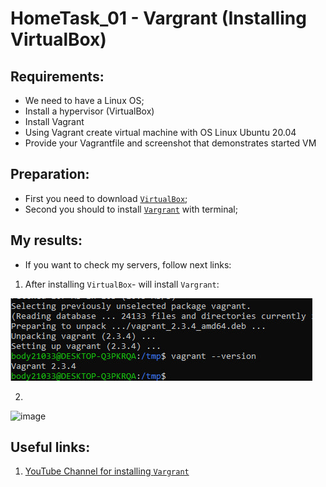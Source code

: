 # HomeTask_01 - Vargrant (Installing VirtualBox)


## Requirements:
 - We need to have a Linux OS;
 - Install a hypervisor (VirtualBox)
 - Install Vagrant
 - Using Vagrant create virtual machine with OS Linux Ubuntu 20.04
 - Provide your Vagrantfile and screenshot that demonstrates started VM
 
## Preparation:
 - First you need to download [`VirtualBox`][1];
 - Second you should to install [`Vargrant`][2] with terminal;
  
## My results:

- If you want to check my servers, follow next links:
  
1. After installing `VirtualBox`- will install `Vargrant`:

![image](https://github.com/body21033/DevOps--Soft-Serve/blob/main/Lab_01/img/1.jpg?raw=true)

2. 

![image]()

## Useful links:

1) [YouTube Channel for installing `Vargrant`][3]

[1]: https://www.virtualbox.org/wiki/Downloads
[2]: https://www.vagrantup.com/Downloads
[3]: https://youtu.be/8TJYZLe7vEc

